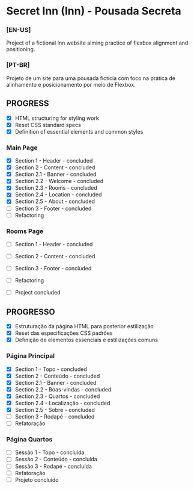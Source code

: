 # Secret Inn (Inn) -  Pousada Secreta

### [EN-US]
Project of a fictional Inn website aiming practice of flexbox alignment and positioning.

### [PT-BR]
Projeto de um site para uma pousada fictícia com foco na prática de alinhamento e posicionamento por meio de Flexbox.


## PROGRESS

- [X] HTML structuring for styling work
- [X] Reset CSS standard specs
- [X] Definition of essential elements and common styles
### Main Page
- [X] Section 1 - Header - concluded
- [X] Section 2 - Content - concluded
- [X] Section 2.1 - Banner - concluded
- [X] Section 2.2 - Welcome - concluded
- [X] Section 2.3 - Rooms - concluded
- [X] Section 2.4 - Location - concluded
- [X] Section 2.5 - About - concluded
- [ ] Section 3 - Footer - concluded
- [ ] Refactoring
### Rooms Page
- [ ] Section 1 - Header - concluded
- [ ] Section 2 - Content - concluded
- [ ] Section 3 - Footer - concluded
- [ ] Refactoring
- [ ] Project concluded


## PROGRESSO

- [X] Estruturação da página HTML para posterior estilização
- [X] Reset das especificações CSS padrões
- [X] Definição de elementos essenciais e estilizações comuns
### Página Principal
- [X] Section 1 - Topo - concluded
- [X] Section 2 - Conteúdo - concluded
- [X] Section 2.1 - Banner - concluded
- [X] Section 2.2 - Boas-vindas - concluded
- [X] Section 2.3 - Quartos - concluded
- [X] Section 2.4 - Localização - concluded
- [X] Section 2.5 - Sobre - concluded
- [ ] Section 3 - Rodapé - concluded
- [ ] Refatoração
### Página Quartos
- [ ] Sessão 1 - Topo - concluída
- [ ] Sessão 2 - Conteúdo - concluída
- [ ] Sessão 3 - Rodapé - concluída
- [ ] Refatoração
- [ ] Projeto concluído
